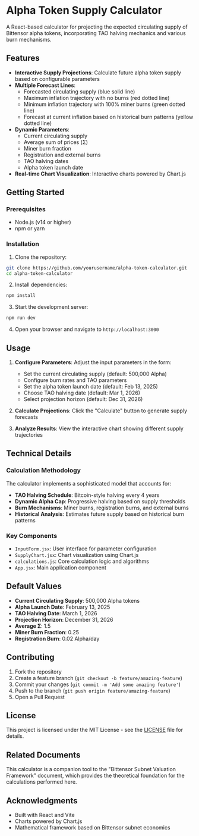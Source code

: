 # Alpha Token Supply Calculator

A React-based calculator for projecting the expected circulating supply of Bittensor alpha tokens, incorporating TAO halving mechanics and various burn mechanisms.

## Features

- **Interactive Supply Projections**: Calculate future alpha token supply based on configurable parameters
- **Multiple Forecast Lines**:
  - Forecasted circulating supply (blue solid line)
  - Maximum inflation trajectory with no burns (red dotted line)
  - Minimum inflation trajectory with 100% miner burns (green dotted line)
  - Forecast at current inflation based on historical burn patterns (yellow dotted line)
- **Dynamic Parameters**:
  - Current circulating supply
  - Average sum of prices (Σ)
  - Miner burn fraction
  - Registration and external burns
  - TAO halving dates
  - Alpha token launch date
- **Real-time Chart Visualization**: Interactive charts powered by Chart.js

## Getting Started

### Prerequisites

- Node.js (v14 or higher)
- npm or yarn

### Installation

1. Clone the repository:
```bash
git clone https://github.com/yourusername/alpha-token-calculator.git
cd alpha-token-calculator
```

2. Install dependencies:
```bash
npm install
```

3. Start the development server:
```bash
npm run dev
```

4. Open your browser and navigate to `http://localhost:3000`

## Usage

1. **Configure Parameters**: Adjust the input parameters in the form:
   - Set the current circulating supply (default: 500,000 Alpha)
   - Configure burn rates and TAO parameters
   - Set the alpha token launch date (default: Feb 13, 2025)
   - Choose TAO halving date (default: Mar 1, 2026)
   - Select projection horizon (default: Dec 31, 2026)

2. **Calculate Projections**: Click the "Calculate" button to generate supply forecasts

3. **Analyze Results**: View the interactive chart showing different supply trajectories

## Technical Details

### Calculation Methodology

The calculator implements a sophisticated model that accounts for:

- **TAO Halving Schedule**: Bitcoin-style halving every 4 years
- **Dynamic Alpha Cap**: Progressive halving based on supply thresholds
- **Burn Mechanisms**: Miner burns, registration burns, and external burns
- **Historical Analysis**: Estimates future supply based on historical burn patterns

### Key Components

- `InputForm.jsx`: User interface for parameter configuration
- `SupplyChart.jsx`: Chart visualization using Chart.js
- `calculations.js`: Core calculation logic and algorithms
- `App.jsx`: Main application component

## Default Values

- **Current Circulating Supply**: 500,000 Alpha tokens
- **Alpha Launch Date**: February 13, 2025
- **TAO Halving Date**: March 1, 2026
- **Projection Horizon**: December 31, 2026
- **Average Σ**: 1.5
- **Miner Burn Fraction**: 0.25
- **Registration Burn**: 0.02 Alpha/day

## Contributing

1. Fork the repository
2. Create a feature branch (`git checkout -b feature/amazing-feature`)
3. Commit your changes (`git commit -m 'Add some amazing feature'`)
4. Push to the branch (`git push origin feature/amazing-feature`)
5. Open a Pull Request

## License

This project is licensed under the MIT License - see the [LICENSE](LICENSE) file for details.

## Related Documents

This calculator is a companion tool to the "Bittensor Subnet Valuation Framework" document, which provides the theoretical foundation for the calculations performed here.

## Acknowledgments

- Built with React and Vite
- Charts powered by Chart.js
- Mathematical framework based on Bittensor subnet economics 